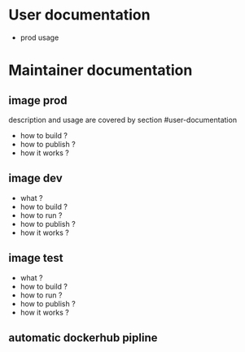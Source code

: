 # User documentation



- prod usage


# Maintainer documentation


## image prod

description and usage are covered by section #user-documentation

   - how to build ?
   - how to publish ?
   - how it works ?

## image dev
   - what ?
   - how to build ?
   - how to run ?
   - how to publish ?
   - how it works ?

## image test
   - what ?
   - how to build ?
   - how to run ?
   - how to publish ?
   - how it works ?

## automatic dockerhub pipline

